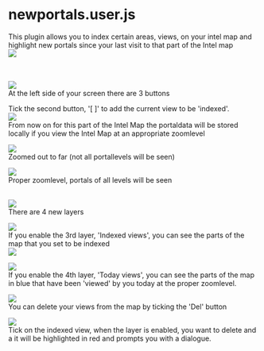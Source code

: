# newportals.user.js
This plugin allows you to index certain areas, views, on your intel map and highlight new portals since your last visit to that part of the Intel map<br/>
<img src="https://github.com/Wintervorst/iitc/raw/master/plugins/newportals/assets/newportals.png" /><br/>
<br/>
<br/>

<img src="https://github.com/Wintervorst/iitc/raw/master/plugins/newportals/assets/addview.png" /><br/>
At the left side of your screen there are 3 buttons<br/>

Tick the second button, '[ ]' to add the current view to be 'indexed'.<br/>
<img src="https://github.com/Wintervorst/iitc/raw/master/plugins/newportals/assets/viewadded.png" /><br/>
From now on for this part of the Intel Map the portaldata will be stored locally if you view the Intel Map at an appropriate zoomlevel<br/>

<img src="https://github.com/Wintervorst/iitc/raw/master/plugins/newportals/assets/improperzoomlevel.png" /><br/>
Zoomed out to far (not all portallevels will be seen) <br/>

<img src="https://github.com/Wintervorst/iitc/raw/master/plugins/newportals/assets/properzoomlevel.png" /><br/>
Proper zoomlevel, portals of all levels will be seen<br/>
<br/>

<img src="https://github.com/Wintervorst/iitc/raw/master/plugins/newportals/assets/layers.png" /><br/>
There are 4 new layers<br/>

<img src="https://github.com/Wintervorst/iitc/raw/master/plugins/newportals/assets/enableindexedviewslayer.png" /><br/>
If you enable the 3rd layer, 'Indexed views', you can see the parts of the map that you set to be indexed<br/>
<img src="https://github.com/Wintervorst/iitc/raw/master/plugins/newportals/assets/indexedviews.png" /><br/>

<img src="https://github.com/Wintervorst/iitc/raw/master/plugins/newportals/assets/todayindexedviews.png" /><br/>
If you enable the 4th layer, 'Today views', you can see the parts of the map in blue that have been 'viewed' by you today at the proper zoomlevel.

<img src="https://github.com/Wintervorst/iitc/raw/master/plugins/newportals/assets/deletebutton.png" /><br/>
You can delete your views from the map by ticking the 'Del' button<br/>

<img src="https://github.com/Wintervorst/iitc/raw/master/plugins/newportals/assets/deletelayerselected.png" /><br/>
Tick on the indexed view, when the layer is enabled, you want to delete and a it will be highlighted in red and prompts you with a dialogue.<br/>












